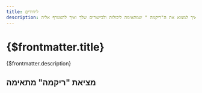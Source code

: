 ```yaml
---
title: ליחידים
description: איך למצוא את ה"ריקמה " שמתאימה ליכולות ולכישורים שלך ואיך להצטרף אליה.
---
```


# {$frontmatter.title}

{$frontmatter.description}

## מציאת "ריקמה" מתאימה  
